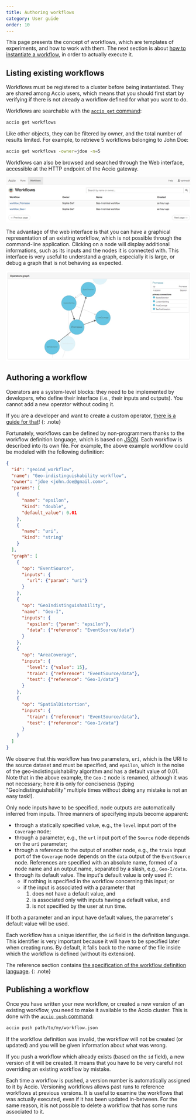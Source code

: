 ```yaml
---
title: Authoring workflows
category: User guide
order: 10
---
```


This page presents the concept of workflows, which are templates of experiments, and how to work with them.
The next section is about [how to instantiate a workflow](creating-runs.html), in order to actually execute it.

## Listing existing workflows
Workflows must be registered to a cluster before being instantiated.
They are shared among Accio users, which means that you should first start by verifying if there is not already a workflow defined for what you want to do.

Workflows are searchable with the [`accio get` command](commands/get.html):
```bash
accio get workflows
```

Like other objects, they can be filtered by owner, and the total number of results limited.
For example, to retrieve 5 workflows belonging to John Doe:
```bash
accio get workflows -owner=jdoe -n=5
```

Workflows can also be browsed and searched through the Web interface, accessible at the HTTP endpoint of the Accio gateway.

![Workflow list](../images/ui/workflows.jpeg)

The advantage of the web interface is that you can have a graphical representation of an existing workflow, which is not possible through the command-line application.
Clicking on a node will display additional informations, such as its inputs and the nodes it is connected with.
This interface is very useful to understand a graph, especially it is large, or debug a graph that is not behaving as expected.

![Workflow list](../images/ui/workflow_graph.jpeg)

## Authoring a workflow

Operators are a system-level blocks: they need to be implemented by developers, who define their interface (i.e., their inputs and outputs).
You cannot add a new operator without coding it.

If you are a developer and want to create a custom operator, [there is a guide for that](../contribute/custom-operator.html)!
{: .note}

Fortunately, workflows can be defined by non-programmers thanks to the workflow definition language, which is based on [JSON](https://en.wikipedia.org/wiki/JSON).
Each workflow is described into its own file.
For example, the above example workflow could be modeled with the following definition:

```json
{
  "id": "geoind_workflow",
  "name": "Geo-indistinguishability workflow",
  "owner": "jdoe <john.doe@gmail.com>",
  "params": [
    {
      "name": "epsilon",
      "kind": "double",
      "default_value": 0.01
    },
    {
      "name": "uri",
      "kind": "string"
    }
  ],
  "graph": [
    {
      "op": "EventSource",
      "inputs": {
        "url": {"param": "uri"}
      }
    },
    {
      "op": "GeoIndistinguishability",
      "name": "Geo-I",
      "inputs": {
        "epsilon": {"param": "epsilon"},
        "data": {"reference": "EventSource/data"}
      }
    },
    {
      "op": "AreaCoverage",
      "inputs": {
        "level": {"value": 15},
        "train": {"reference": "EventSource/data"},
        "test": {"reference": "Geo-I/data"}
      }
    },
    {
      "op": "SpatialDistortion",
      "inputs": {
        "train": {"reference": "EventSource/data"},
        "test": {"reference": "Geo-I/data"}
      }
    }
  ]
}
```

We observe that this workflow has two parameters, `uri`, which is the URI to the source dataset and must be specified, and `epsilon`, which is the noise of the geo-indistinguishability algorithm and has a default value of 0.01.
Note that in the above example, the `Geo-I` node is renamed, although it was not necessary;
here it is only for conciseness (typing "GeoIndistinguishability" multiple times without doing any mistake is not an easy task!).

Only node inputs have to be specified, node outputs are automatically inferred from inputs.
Three manners of specifying inputs become apparent:

  * through a statically specified value, e.g., the `level` input port of the `Coverage` node;
  * through a parameter, e.g., the `url` input port of the `Source` node depends on the `uri` parameter;
  * through a reference to the output of another node, e.g., the `train` input port of the `Coverage` node depends on the `data` output of the `EventSource` node.
  References are specified with an absolute name, formed of a node name and an output name, separated by a slash, e.g., `Geo-I/data`.
  * through its default value.
  The input's default value is only used if:
    * if nothing is specified in the workflow concerning this input; or
    * if the input is associated with a parameter that
      1. does not have a default value, and
      2. is associated only with inputs having a default value, and
      3. is not specified by the user at run time.

If both a parameter and an input have default values, the parameter's default value will be used.

Each workflow has a unique identifier, the `id` field in the definition language.
This identifier is very important because it will have to be specified later when creating runs.
By default, it falls back to the name of the file inside which the workflow is defined (without its extension).

The reference section contains [the specification of the workflow definition language](workflow-dsl.html).
{: .note}

## Publishing a workflow
Once you have written your new workflow, or created a new version of an existing workflow, you need to make it available to the Accio cluster.
This is done with the [`accio push` command](commands/push.html):
```bash
accio push path/to/my/workflow.json
```

If the workflow definition was invalid, the workflow will not be created (or updated) and you will be given information about what was wrong.

If you push a workflow which already exists (based on the `id` field), a new version of it will be created.
It means that you have to be very careful not overriding an existing workflow by mistake.

Each time a workflow is pushed, a version number is automatically assigned to it by Accio.
Versioning workflows allows past runs to reference workflows at previous versions.
It is useful to examine the workflows that was actually executed, even if it has been updated in-between.
For the same reason, it is not possible to delete a workflow that has some runs associated to it.
